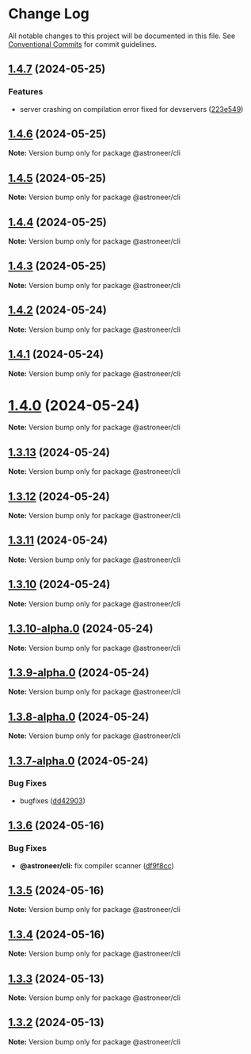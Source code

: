 # Change Log

All notable changes to this project will be documented in this file.
See [Conventional Commits](https://conventionalcommits.org) for commit guidelines.

## [1.4.7](https://github.com/astroneer-team/astroneer/compare/v1.4.6...v1.4.7) (2024-05-25)


### Features

* server crashing on compilation error fixed for devservers ([223e549](https://github.com/astroneer-team/astroneer/commit/223e5498c0dbc1a5b21e5e6d40b9a7b060b7a828))





## [1.4.6](https://github.com/astroneer-team/astroneer/compare/v1.4.5...v1.4.6) (2024-05-25)

**Note:** Version bump only for package @astroneer/cli





## [1.4.5](https://github.com/astroneer-team/astroneer/compare/v1.4.4...v1.4.5) (2024-05-25)

**Note:** Version bump only for package @astroneer/cli





## [1.4.4](https://github.com/astroneer-team/astroneer/compare/v1.4.3...v1.4.4) (2024-05-25)

**Note:** Version bump only for package @astroneer/cli





## [1.4.3](https://github.com/astroneer-team/astroneer/compare/v1.4.2...v1.4.3) (2024-05-25)

**Note:** Version bump only for package @astroneer/cli





## [1.4.2](https://github.com/astroneer-team/astroneer/compare/v1.4.1...v1.4.2) (2024-05-24)

**Note:** Version bump only for package @astroneer/cli





## [1.4.1](https://github.com/astroneer-team/astroneer/compare/v1.4.0...v1.4.1) (2024-05-24)

**Note:** Version bump only for package @astroneer/cli





# [1.4.0](https://github.com/astroneer-team/astroneer/compare/v1.3.13...v1.4.0) (2024-05-24)

**Note:** Version bump only for package @astroneer/cli





## [1.3.13](https://github.com/astroneer-team/astroneer/compare/v1.3.12...v1.3.13) (2024-05-24)

**Note:** Version bump only for package @astroneer/cli





## [1.3.12](https://github.com/astroneer-team/astroneer/compare/v1.3.10...v1.3.12) (2024-05-24)

**Note:** Version bump only for package @astroneer/cli





## [1.3.11](https://github.com/astroneer-team/astroneer/compare/v1.3.10...v1.3.11) (2024-05-24)

**Note:** Version bump only for package @astroneer/cli





## [1.3.10](https://github.com/astroneer-team/astroneer/compare/v1.3.10-alpha.0...v1.3.10) (2024-05-24)

**Note:** Version bump only for package @astroneer/cli





## [1.3.10-alpha.0](https://github.com/astroneer-team/astroneer/compare/v1.3.9-alpha.0...v1.3.10-alpha.0) (2024-05-24)

**Note:** Version bump only for package @astroneer/cli





## [1.3.9-alpha.0](https://github.com/astroneer-team/astroneer/compare/v1.3.8-alpha.0...v1.3.9-alpha.0) (2024-05-24)

**Note:** Version bump only for package @astroneer/cli





## [1.3.8-alpha.0](https://github.com/astroneer-team/astroneer/compare/v1.3.7-alpha.0...v1.3.8-alpha.0) (2024-05-24)

**Note:** Version bump only for package @astroneer/cli





## [1.3.7-alpha.0](https://github.com/astroneer-team/astroneer/compare/v1.3.6...v1.3.7-alpha.0) (2024-05-24)

### Bug Fixes

- bugfixes ([dd42903](https://github.com/astroneer-team/astroneer/commit/dd429030a5d84a0077cd6201be8ae8421c867d59))

## [1.3.6](https://github.com/astroneer-team/astroneer/compare/v1.1.2...v1.3.6) (2024-05-16)

### Bug Fixes

- **@astroneer/cli:** fix compiler scanner ([df9f8cc](https://github.com/astroneer-team/astroneer/commit/df9f8ccca7c433ffa9c6cd558c85b8965c431375))

## [1.3.5](https://github.com/astroneer-team/astroneer/compare/v1.1.2...v1.3.5) (2024-05-16)

**Note:** Version bump only for package @astroneer/cli

## [1.3.4](https://github.com/astroneer-team/astroneer/compare/v1.1.2...v1.3.4) (2024-05-16)

**Note:** Version bump only for package @astroneer/cli

## [1.3.3](https://github.com/astroneer-team/astroneer/compare/v1.1.2...v1.3.3) (2024-05-13)

**Note:** Version bump only for package @astroneer/cli

## [1.3.2](https://github.com/astroneer-team/astroneer/compare/v1.1.2...v1.3.2) (2024-05-13)

**Note:** Version bump only for package @astroneer/cli
